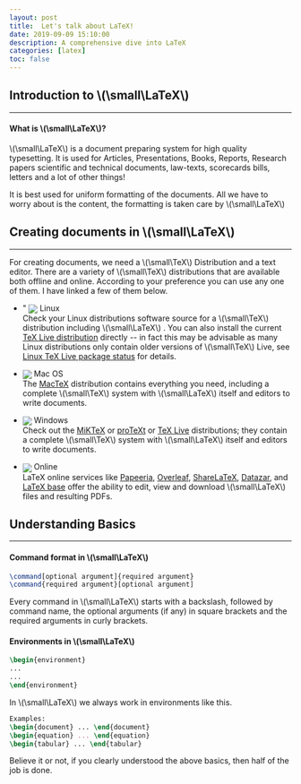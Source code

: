 ```yaml
---
layout: post
title:  Let's talk about LaTeX!
date: 2019-09-09 15:10:00
description: A comprehensive dive into LaTeX
categories: [latex]
toc: false
---
```


## **Introduction to  \\(\small\LaTeX\\)**

---

#### **What is  \\(\small\LaTeX\\)?**

 \\(\small\LaTeX\\) is a document preparing system for high quality typesetting. It is used for Articles, Presentations, Books, Reports, Research papers scientific and technical documents, law-texts, scorecards bills, letters and a lot of other things!

It is best used for uniform formatting of the documents. All we have to worry about is the content, the formatting is taken care by  \\(\small\LaTeX\\) 

## **Creating documents in  \\(\small\LaTeX\\)**
---  
For creating  documents, we need a  \\(\small\TeX\\) Distribution and a text editor. There are a variety of \\(\small\TeX\\) distributions that are available both offline and online. According to your preference you can use any one of them. I have linked a few of them below.

- " <img src="https://img.icons8.com/color/48/000000/linux.png" style="vertical-align:middle"> Linux<br>Check your Linux distributions software source for a \\(\small\TeX\\) distribution including  \\(\small\LaTeX\\) . You can also install the current [TeX Live distribution](https://www.tug.org/texlive) directly -- in fact this may be advisable as many Linux distributions only contain older versions of \\(\small\TeX\\) Live, see [Linux TeX Live package status](https://repology.org/metapackage/texlive/versions) for details.

-  <img src="https://img.icons8.com/color/48/000000/mac-logo.png" style="vertical-align:middle"> Mac OS  
The [MacTeX](http://www.tug.org/mactex/) distribution contains everything you need, including a complete \\(\small\TeX\\) system with  \\(\small\LaTeX\\) itself and editors to write documents.

- <img src="https://img.icons8.com/color/48/000000/windows-10.png" style="vertical-align:middle"> Windows  
Check out the [MiKTeX](http://miktex.org/) or [proTeXt](http://www.tug.org/protext/) or [TeX Live](http://www.tug.org/texlive) distributions; they contain a complete \\(\small\TeX\\) system with  \\(\small\LaTeX\\) itself and editors to write documents.

- <img src="https://img.icons8.com/color/48/000000/globe--v1.png" style="vertical-align:middle"> Online  
LaTeX online services like [Papeeria](http://papeeria.com/), [Overleaf](https://www.overleaf.com/), [ShareLaTeX](https://www.sharelatex.com/), [Datazar](https://www.datazar.com/), and [LaTeX base](https://latexbase.com/) offer the ability to edit, view and download  \\(\small\LaTeX\\) files and resulting PDFs.

## **Understanding Basics**
---  
#### **Command format in  \\(\small\LaTeX\\)**

```latex
\command[optional argument]{required argument}
\command{required argument}[optional argument]
```  

Every command in  \\(\small\LaTeX\\)  starts with a backslash, followed by command name, the optional arguments (if any) in square brackets and the required arguments in curly brackets.  

#### **Environments in  \\(\small\LaTeX\\)**<br>

```latex
\begin{environment}
...
...
\end{environment}
```  

In \\(\small\LaTeX\\)  we always work in environments like this.  

```latex
Examples:
\begin{document} ... \end{document}
\begin{equation} ... \end{equation}
\begin{tabular} ... \end{tabular}
```  
Believe it or not, if you clearly understood the above basics, then half of the job is done.
